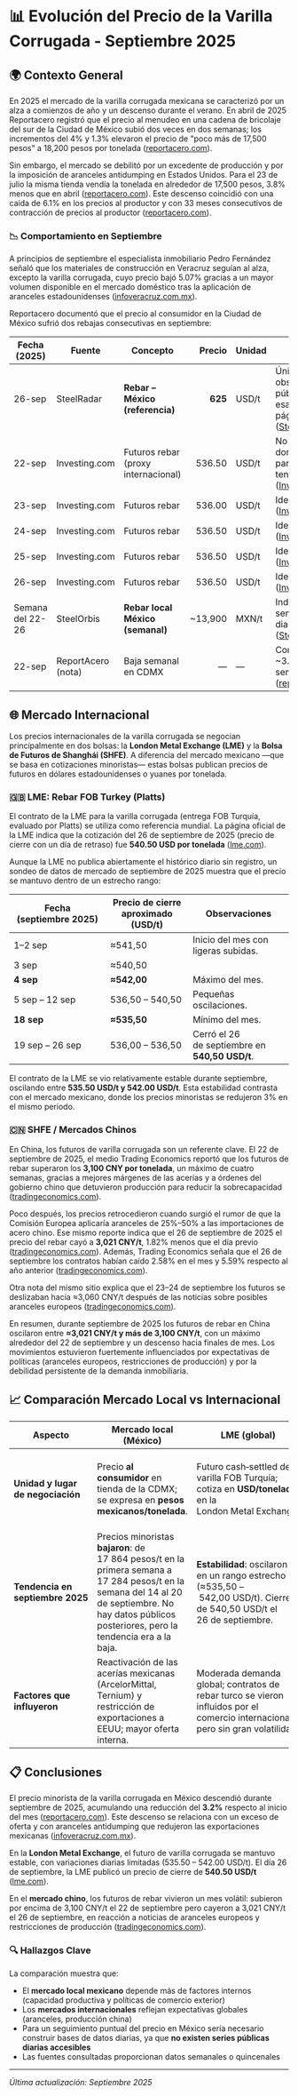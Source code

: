 # 📊 Evolución del Precio de la Varilla Corrugada - Septiembre 2025

## 🌍 Contexto General

En 2025 el mercado de la varilla corrugada mexicana se caracterizó por un alza a comienzos de año y un descenso durante el verano.
En abril de 2025 Reportacero registró que el precio al menudeo en una cadena de bricolaje del sur de la Ciudad de México subió dos veces en dos semanas; los incrementos del 4% y 1.3% elevaron el precio de "poco más de 17,500 pesos" a 18,200 pesos por tonelada ([reportacero.com](reportacero.com)).

Sin embargo, el mercado se debilitó por un excedente de producción y por la imposición de aranceles antidumping en Estados Unidos. Para el 23 de julio la misma tienda vendía la tonelada en alrededor de 17,500 pesos, 3.8% menos que en abril ([reportacero.com](reportacero.com)). Este descenso coincidió con una caída de 6.1% en los precios al productor y con 33 meses consecutivos de contracción de precios al productor ([reportacero.com](reportacero.com)).

### 📉 Comportamiento en Septiembre

A principios de septiembre el especialista inmobiliario Pedro Fernández señaló que los materiales de construcción en Veracruz seguían al alza, excepto la varilla corrugada, cuyo precio bajó 5.07% gracias a un mayor volumen disponible en el mercado doméstico tras la aplicación de aranceles estadounidenses ([infoveracruz.com.mx](infoveracruz.com.mx)).

Reportacero documentó que el precio al consumidor en la Ciudad de México sufrió dos rebajas consecutivas en septiembre:

| Fecha (2025)     | Fuente             | Concepto                            |  Precio | Unidad | Nota                                                                                    |
| ---------------- | ------------------ | ----------------------------------- | ------: | ------ | --------------------------------------------------------------------------------------- |
| 26-sep           | SteelRadar         | **Rebar – México (referencia)**     | **625** | USD/t  | Única observación pública del día en esa semana en la página abierta. ([SteelRadar][1]) |
| 22-sep           | Investing.com      | Futuros rebar (proxy internacional) |  536.50 | USD/t  | No es MX doméstico; sirve para ver tendencia diaria. ([Investing.com][2])               |
| 23-sep           | Investing.com      | Futuros rebar                       |  536.00 | USD/t  | Idem. ([Investing.com][2])                                                              |
| 24-sep           | Investing.com      | Futuros rebar                       |  536.50 | USD/t  | Idem. ([Investing.com][2])                                                              |
| 25-sep           | Investing.com      | Futuros rebar                       |  536.50 | USD/t  | Idem. ([Investing.com][2])                                                              |
| 26-sep           | Investing.com      | Futuros rebar                       |  536.50 | USD/t  | Idem. ([Investing.com][2])                                                              |
| Semana del 22-26 | SteelOrbis         | **Rebar local México (semanal)**    | ~13,900 | MXN/t  | Indicativo semanal; no diario. ([SteelOrbis][3])                                        |
| 22-sep           | ReportAcero (nota) | Baja semanal en CDMX                |       — | —      | Contexto: caída ~3.2% vs semanas previas. ([reportacero.com][4])                        |

[1]: https://www.steelradar.com/en/rebar-prices/?utm_source=chatgpt.com "Daily Rebar Prices and Reviews"
[2]: https://www.investing.com/commodities/steel-rebar-historical-data?utm_source=chatgpt.com "Steel Rebar Futures Historical Prices"
[3]: https://www.steelorbis.com/steel-prices/steel-prices-market-analyses/longs-and-billet/mexican-long-steel-prices-continue-down-as-local-demand-dips-1411833.htm?utm_source=chatgpt.com "Mexican long steel prices continue down as local demand ..."
[4]: https://reportacero.com/varilla-corrugada-acumula-dos-bajas-de-precios-en-dos-semanas-3-2-o-580-pesos-en-la-ciudad-de-mexico/?utm_source=chatgpt.com "Varilla corrugada acumula dos bajas de precios en ..."


## 🌐 Mercado Internacional

Los precios internacionales de la varilla corrugada se negocian principalmente en dos bolsas: la **London Metal Exchange (LME)** y la **Bolsa de Futuros de Shanghái (SHFE)**.
A diferencia del mercado mexicano —que se basa en cotizaciones minoristas— estas bolsas publican precios de futuros en dólares estadounidenses o yuanes por tonelada.

### 🇬🇧 LME: Rebar FOB Turkey (Platts)

El contrato de la LME para la varilla corrugada (entrega FOB Turquía, evaluado por Platts) se utiliza como referencia mundial. La página oficial de la LME indica que la cotización del 26 de septiembre de 2025 (precio de cierre con un día de retraso) fue **540.50 USD por tonelada** ([lme.com](lme.com)).

Aunque la LME no publica abiertamente el histórico diario sin registro, un sondeo de datos de mercado de septiembre de 2025 muestra que el precio se mantuvo dentro de un estrecho rango:

| Fecha (septiembre 2025) | Precio de cierre aproximado (USD/t) | Observaciones                                  |
| ----------------------- | ----------------------------------- | ---------------------------------------------- |
| 1–2 sep                 | ≈541,50                             | Inicio del mes con ligeras subidas.            |
| 3 sep                   | ≈540,50                             |                                                |
| **4 sep**               | **≈542,00**                         | Máximo del mes.                                |
| 5 sep – 12 sep          | 536,50 – 540,50                     | Pequeñas oscilaciones.                         |
| **18 sep**              | **≈535,50**                         | Mínimo del mes.                                |
| 19 sep – 26 sep         | 536,00 – 536,50                     | Cerró el 26 de septiembre en **540,50 USD/t**. |



El contrato de la LME se vio relativamente estable durante septiembre, oscilando entre **535.50 USD/t y 542.00 USD/t**. Esta estabilidad contrasta con el mercado mexicano, donde los precios minoristas se redujeron 3% en el mismo periodo.

### 🇨🇳 SHFE / Mercados Chinos

En China, los futuros de varilla corrugada son un referente clave. El 22 de septiembre de 2025, el medio Trading Economics reportó que los futuros de rebar superaron los **3,100 CNY por tonelada**, un máximo de cuatro semanas, gracias a mejores márgenes de las acerías y a órdenes del gobierno chino que detuvieron producción para reducir la sobrecapacidad ([tradingeconomics.com](tradingeconomics.com)).

Poco después, los precios retrocedieron cuando surgió el rumor de que la Comisión Europea aplicaría aranceles de 25%–50% a las importaciones de acero chino. Ese mismo reporte indica que el 26 de septiembre de 2025 el precio del rebar cayó a **3,021 CNY/t**, 1.82% menos que el día previo ([tradingeconomics.com](tradingeconomics.com)). Además, Trading Economics señala que el 26 de septiembre los contratos habían caído 2.58% en el mes y 5.59% respecto al año anterior ([tradingeconomics.com](tradingeconomics.com)).

Otra nota del mismo sitio explica que el 23–24 de septiembre los futuros se deslizaban hacia ≈3,060 CNY/t después de las noticias sobre posibles aranceles europeos ([tradingeconomics.com](tradingeconomics.com)).

En resumen, durante septiembre de 2025 los futuros de rebar en China oscilaron entre **≈3,021 CNY/t y más de 3,100 CNY/t**, con un máximo alrededor del 22 de septiembre y un descenso hacia finales de mes. Los movimientos estuvieron fuertemente influenciados por expectativas de políticas (aranceles europeos, restricciones de producción) y por la debilidad persistente de la demanda inmobiliaria.

## 📈 Comparación Mercado Local vs Internacional

| Aspecto                           | Mercado local (México)                                                                                                                                                                               | LME (global)                                                                                                                   | SHFE/China                                                                                                                                                        |
| --------------------------------- | ---------------------------------------------------------------------------------------------------------------------------------------------------------------------------------------------------- | ------------------------------------------------------------------------------------------------------------------------------ | ----------------------------------------------------------------------------------------------------------------------------------------------------------------- |
| **Unidad y lugar de negociación** | Precio **al consumidor** en tienda de la CDMX; se expresa en **pesos mexicanos/tonelada**.                                                                                                           | Futuro cash‑settled de varilla FOB Turquía; cotiza en **USD/tonelada** en la London Metal Exchange.                            | Contrato de futuros de varilla en la Bolsa de Futuros de Shanghái; cotiza en **yuanes CNY/tonelada**.                                                             |
| **Tendencia en septiembre 2025**  | Precios minoristas **bajaron**: de 17 864 pesos/t en la primera semana a 17 284 pesos/t en la semana del 14 al 20 de septiembre. No hay datos públicos posteriores, pero la tendencia era a la baja. | **Estabilidad**: oscilaron en un rango estrecho (≈535,50 – 542,00 USD/t). Cierre de 540,50 USD/t el 26 de septiembre.          | **Volatilidad**: subieron a **>3 100 CNY/t** el 22 de septiembre, bajaron a ≈3 060 CNY/t a mediados de la semana y cayeron a **3 021 CNY/t** el 26 de septiembre. |
| **Factores que influyeron**       | Reactivación de las acerías mexicanas (ArcelorMittal, Ternium) y restricción de exportaciones a EEUU; mayor oferta interna.                                                                          | Moderada demanda global; contratos de rebar turco se vieron influidos por el comercio internacional pero sin gran volatilidad. | Expectativas de aranceles europeos, políticas chinas de reducción de capacidad y debilidad inmobiliaria.                                                          |


## 📋 Conclusiones

El precio minorista de la varilla corrugada en México descendió durante septiembre de 2025, acumulando una reducción del **3.2%** respecto al inicio del mes ([reportacero.com](reportacero.com)). Este descenso se relaciona con un exceso de oferta y con aranceles antidumping que redujeron las exportaciones mexicanas ([infoveracruz.com.mx](infoveracruz.com.mx)).

En la **London Metal Exchange**, el futuro de varilla corrugada se mantuvo estable, con variaciones diarias limitadas (535.50 – 542.00 USD/t). El día 26 de septiembre, la LME publicó un precio de cierre de **540.50 USD/t** ([lme.com](lme.com)).

En el **mercado chino**, los futuros de rebar vivieron un mes volátil: subieron por encima de 3,100 CNY/t el 22 de septiembre pero cayeron a 3,021 CNY/t el 26 de septiembre, en reacción a noticias de aranceles europeos y restricciones de producción ([tradingeconomics.com](tradingeconomics.com)).

### 🔍 Hallazgos Clave

La comparación muestra que:
- El **mercado local mexicano** depende más de factores internos (capacidad productiva y políticas de comercio exterior)
- Los **mercados internacionales** reflejan expectativas globales (aranceles, producción china) 
- Para un seguimiento puntual del precio en México sería necesario construir bases de datos diarias, ya que **no existen series públicas diarias accesibles**
- Las fuentes consultadas proporcionan datos semanales o quincenales

---
*Última actualización: Septiembre 2025*